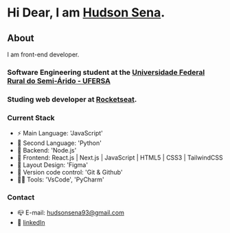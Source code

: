 
# Hi Dear, I am [Hudson Sena](https://hudsonsena.github.io/landing-page-hs/).

## About

I am front-end developer.
### Software Engineering student at the [Universidade Federal Rural do Semi-Árido - UFERSA](https://ufersa.edu.br/)
### Studing web developer at [Rocketseat](https://www.rocketseat.com.br/).

### Current Stack

- ⚡️ Main Language: 'JavaScript'
- 🐍 Second Language: 'Python'
- 📡 Backend: 'Node.js'
- 💎 Frontend: React.js | Next.js | JavaScript | HTML5 | CSS3 | TailwindCSS
- 🎨 Layout Design: 'Figma'
- 🔧 Version code control: 'Git & Github'
- 👨‍💻 Tools: 'VsCode', 'PyCharm'

### Contact

- 📪 E-mail: hudsonsena93@gmail.com
- 👤 [linkedIn](https://www.linkedin.com/in/hudson-diego-de-oliveira-sena-890a72173/?locale=en_US)
